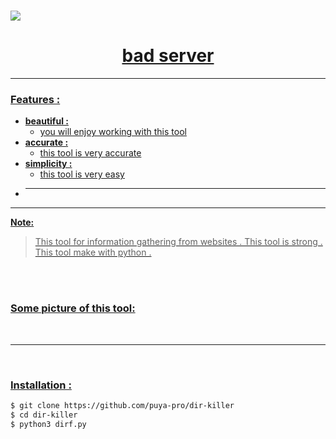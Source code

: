 <h1><a href="https://github.com/pop-hacker313/badserver"><img src="[https://github.com/user-attachments/assets/dadaf61e-2544-470d-b3a5-7c25e002c4d9](https://i.postimg.cc/hjXDh012/poster.png)" </a></h1>
<h1 align="center">bad server</h1>

<hr>

### Features :
- **beautiful :**
  - you will enjoy working with this tool
- **accurate :**
  - this tool is very accurate
- **simplicity :**
  - this tool is very easy
- ****

<hr>

**Note:**
>This tool for information gathering from websites . This tool is strong . This tool make with python .

<br>
<br>

### Some picture of this tool:
<!--<img width="30%" src="https://github.com/user-attachments/assets/8de6268b-3df2-49d3-bace-78602a3887f1">-->
<!-- <img width="25%" src="https://github.com/user-attachments/assets/f414df86-61da-410e-9d56-26381a08744e"> -->
<!-- <img width="30%" src="https://github.com/user-attachments/assets/bef69cba-3f1c-41fc-b580-3ae2a77e237c"> -->
<!-- <img width="30%" src="https://github.com/user-attachments/assets/064561e9-59f8-4452-8e32-b69843c6f4c7"> -->
<br>
<hr>
<br>

### Installation :
```bash
$ git clone https://github.com/puya-pro/dir-killer
$ cd dir-killer
$ python3 dirf.py
```
